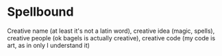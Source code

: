 
Spellbound
=======
Creative name (at least it's not a latin word), creative idea (magic, spells), creative people (ok bagels is actually creative), creative code (my code is art, as in only I understand it)
